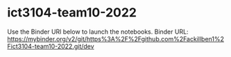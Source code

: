 # ict3104-team10-2022

Use the Binder URl below to launch the notebooks.
Binder URL: https://mybinder.org/v2/git/https%3A%2F%2Fgithub.com%2Fackillben1%2Fict3104-team10-2022.git/dev
